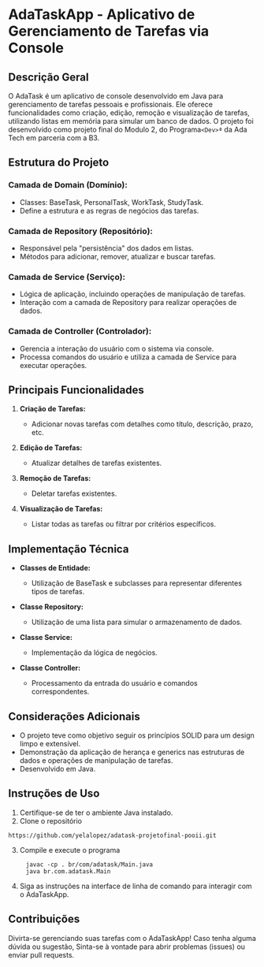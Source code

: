 # AdaTaskApp - Aplicativo de Gerenciamento de Tarefas via Console

## Descrição Geral

O AdaTask é um aplicativo de console desenvolvido em Java para gerenciamento de tarefas pessoais e profissionais. Ele oferece funcionalidades como criação, edição, remoção e visualização de tarefas, utilizando listas em memória para simular um banco de dados.
O projeto foi desenvolvido como projeto final do Modulo 2, do Programa`<Dev>ª` da Ada Tech em parceria com a B3.

## Estrutura do Projeto

### Camada de Domain (Domínio):

- Classes: BaseTask, PersonalTask, WorkTask, StudyTask.
- Define a estrutura e as regras de negócios das tarefas.

### Camada de Repository (Repositório):

- Responsável pela "persistência" dos dados em listas.
- Métodos para adicionar, remover, atualizar e buscar tarefas.

### Camada de Service (Serviço):

- Lógica de aplicação, incluindo operações de manipulação de tarefas.
- Interação com a camada de Repository para realizar operações de dados.

### Camada de Controller (Controlador):

- Gerencia a interação do usuário com o sistema via console.
- Processa comandos do usuário e utiliza a camada de Service para executar operações.

## Principais Funcionalidades

1. **Criação de Tarefas:**
    - Adicionar novas tarefas com detalhes como título, descrição, prazo, etc.

2. **Edição de Tarefas:**
    - Atualizar detalhes de tarefas existentes.

3. **Remoção de Tarefas:**
    - Deletar tarefas existentes.

4. **Visualização de Tarefas:**
    - Listar todas as tarefas ou filtrar por critérios específicos.

## Implementação Técnica

- **Classes de Entidade:**
    - Utilização de BaseTask e subclasses para representar diferentes tipos de tarefas.

- **Classe Repository:**
    - Utilização de uma lista para simular o armazenamento de dados.

- **Classe Service:**
    - Implementação da lógica de negócios.

- **Classe Controller:**
    - Processamento da entrada do usuário e comandos correspondentes.

## Considerações Adicionais

- O projeto teve como objetivo seguir os princípios SOLID para um design limpo e extensível.
- Demonstração da aplicação de herança e generics nas estruturas de dados e operações de manipulação de tarefas.
- Desenvolvido em Java.

## Instruções de Uso

1. Certifique-se de ter o ambiente Java instalado.
2. Clone o repositório 
```
https://github.com/yelalopez/adatask-projetofinal-pooii.git
```
3. Compile e execute o programa 
```
     javac -cp . br/com/adatask/Main.java
     java br.com.adatask.Main
```     
4. Siga as instruções na interface de linha de comando para interagir com o AdaTaskApp.

## Contribuições

Divirta-se gerenciando suas tarefas com o AdaTaskApp! Caso tenha alguma dúvida ou sugestão, Sinta-se à vontade para abrir problemas (issues) ou enviar pull requests.

